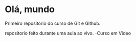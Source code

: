 # Olá, mundo
 Primeiro repositorio do curso de Git e Github.

 repositorio feito durante uma aula ao vivo.
 -Curso em Video
